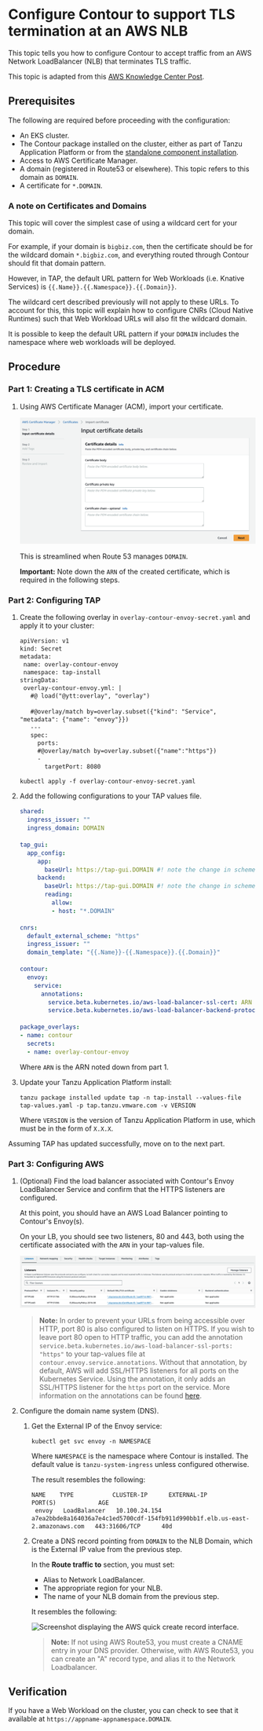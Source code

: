 # Configure Contour to support TLS termination at an AWS NLB

This topic tells you how to configure Contour to accept traffic from an AWS 
Network LoadBalancer (NLB) that terminates TLS traffic.

This topic is adapted from this [AWS Knowledge Center Post](https://repost.aws/knowledge-center/terminate-https-traffic-eks-acm).

## <a id="prereqs"></a>Prerequisites

The following are required before proceeding with the configuration: 

- An EKS cluster.
- The Contour package installed on the cluster, either as part of Tanzu Application Platform or from the [standalone component installation](install.hbs.md).
- Access to AWS Certificate Manager.
- A domain (registered in Route53 or elsewhere). This topic refers to this domain as `DOMAIN`.
- A certificate for `*.DOMAIN`.

### <a id="domain-for-certificate"></a> A note on Certificates and Domains

This topic will cover the simplest case of using a wildcard cert for your domain.

For example, if your domain is `bigbiz.com`, then the certificate should be for the wildcard domain `*.bigbiz.com`, and everything routed through Contour should fit that domain pattern.

However, in TAP, the default URL pattern for Web Workloads (i.e. Knative Services) is `{{.Name}}.{{.Namespace}}.{{.Domain}}`.

The wildcard cert described previously will not apply to these URLs. To account for this, this topic will explain how to configure CNRs (Cloud Native Runtimes) such that Web Workload URLs will also fit the wildcard domain.

It is possible to keep the default URL pattern if your `DOMAIN` includes the namespace where web workloads will be deployed.

## <a id="procedure"></a>Procedure

### <a id="part1"></a>Part 1: Creating a TLS certificate in ACM

1. Using AWS Certificate Manager (ACM), import your certificate. 

    ![Image of ACM import certificate interface.](./images/aws-acm-import-certificate.png)
    
    This is streamlined when Route 53 manages `DOMAIN`.

    **Important:** Note down the `ARN` of the created certificate, which is required in the following steps.

### <a id="part2"></a>Part 2: Configuring TAP

1. Create the following overlay in `overlay-contour-envoy-secret.yaml` and apply it to your cluster:

   ```
   apiVersion: v1
   kind: Secret
   metadata:
    name: overlay-contour-envoy
    namespace: tap-install
   stringData:
    overlay-contour-envoy.yml: |
      #@ load("@ytt:overlay", "overlay")
   
      #@overlay/match by=overlay.subset({"kind": "Service", "metadata": {"name": "envoy"}})
      ---
      spec:
        ports:
        #@overlay/match by=overlay.subset({"name":"https"})
        -
          targetPort: 8080
   ```

   ```
   kubectl apply -f overlay-contour-envoy-secret.yaml
   ```

1. Add the following configurations to your TAP values file.

   ```yaml
   shared:
     ingress_issuer: ""
     ingress_domain: DOMAIN
   
   tap_gui:
     app_config:
        app:
          baseUrl: https://tap-gui.DOMAIN #! note the change in scheme
        backend:
          baseUrl: https://tap-gui.DOMAIN #! note the change in scheme
          reading:
            allow:
            - host: "*.DOMAIN"

   cnrs:
     default_external_scheme: "https"
     ingress_issuer: ""
     domain_template: "{{.Name}}-{{.Namespace}}.{{.Domain}}"

   contour:
     envoy:
       service:
         annotations:
           service.beta.kubernetes.io/aws-load-balancer-ssl-cert: ARN
           service.beta.kubernetes.io/aws-load-balancer-backend-protocol: http

   package_overlays:
   - name: contour
     secrets:
     - name: overlay-contour-envoy
   ```

   Where `ARN` is the ARN noted down from part 1.

1. Update your Tanzu Application Platform install:
 
    ```console
    tanzu package installed update tap -n tap-install --values-file tap-values.yaml -p tap.tanzu.vmware.com -v VERSION
    ```

    Where `VERSION` is the version of Tanzu Application Platform in use, which must be in the form of `X.X.X`.


Assuming TAP has updated successfully, move on to the next part.

### <a id="part3"></a> Part 3: Configuring AWS


1. (Optional) Find the load balancer associated with Contour's Envoy LoadBalancer Service and confirm that the HTTPS listeners are configured.
    
    At this point, you should have an AWS Load Balancer pointing to Contour's Envoy(s).

    On your LB, you should see two listeners, 80 and 443, both using the certificate associated with the `ARN` in your tap-values file.

    ![Image of listeners on AWS LB.](./images/aws-lb-https-listeners.png)

    > **Note:** In order to prevent your URLs from being accessible over HTTP, port 80 is also configured to listen on HTTPS. 
      If you wish to leave port 80 open to HTTP traffic, you can add the annotation `service.beta.kubernetes.io/aws-load-balancer-ssl-ports: "https"` to your tap-values file at `contour.envoy.service.annotations`.
      Without that annotation, by default, AWS will add SSL/HTTPS listeners for all ports on the Kubernetes Service. Using the annotation, it only adds an SSL/HTTPS listener for the `https` port on the service. More information on the annotations can be found [here](https://cloud-provider-aws.sigs.k8s.io/service_controller/).
    


1. Configure the domain name system (DNS).

    1. Get the External IP of the Envoy service:

        ```console
        kubectl get svc envoy -n NAMESPACE
        ```

        Where `NAMESPACE` is the namespace where Contour is installed. The default value is `tanzu-system-ingress` unless configured otherwise.

	      The result resembles the following:

        ```console
        NAME    TYPE           CLUSTER-IP      EXTERNAL-IP                                                                     PORT(S)            AGE
         envoy   LoadBalancer   10.100.24.154   a7ea2bbde8a164036a7e4c1ed5700cdf-154fb911d990bb1f.elb.us-east-2.amazonaws.com   443:31606/TCP      40d
        ```

    1. Create a DNS record pointing from `DOMAIN` to the NLB Domain, which is the External IP value from the previous step.


        In the **Route traffic to** section, you must set:

        - Alias to Network LoadBalancer.
        - The appropriate region for your NLB.
        - The name of your NLB domain from the previous step.

        It resembles the following:

        ![Screenshot displaying the AWS quick create record interface.](images/aws-dns-record.png)

	    >**Note:** If not using AWS Route53, you must create a CNAME entry in your DNS provider. Otherwise, with AWS Route53, you can create an "A" record type, and alias it to the Network Loadbalancer.

## <a id="verify"></a>Verification

If you have a Web Workload on the cluster, you can check to see that it available at `https://appname-appnamespace.DOMAIN`.